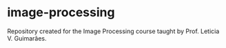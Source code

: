 # image-processing
Repository created for the Image Processing course taught by Prof. Leticia V. Guimarães.
